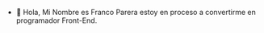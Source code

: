 - 👋 Hola, Mi Nombre es Franco Parera estoy en proceso a convertirme en programador Front-End.

<!---
francoluca35/francoluca35 is a ✨ special ✨ repository because its `README.md` (this file) appears on your GitHub profile.
You can click the Preview link to take a look at your changes.
--->
